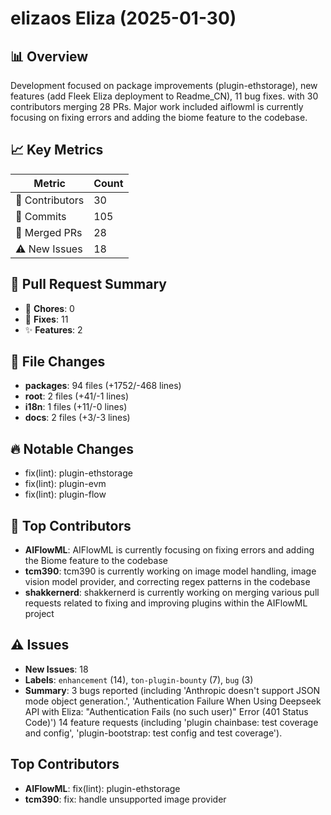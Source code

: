 # elizaos Eliza (2025-01-30)
    
## 📊 Overview
Development focused on package improvements (plugin-ethstorage), new features (add  Fleek Eliza deployment to Readme_CN), 11 bug fixes. with 30 contributors merging 28 PRs. Major work included aiflowml is currently focusing on fixing errors and adding the biome feature to the codebase.

## 📈 Key Metrics
| Metric | Count |
|---------|--------|
| 👥 Contributors | 30 |
| 📝 Commits | 105 |
| 🔄 Merged PRs | 28 |
| ⚠️ New Issues | 18 |

## 🔄 Pull Request Summary
- 🧹 **Chores**: 0
- 🐛 **Fixes**: 11
- ✨ **Features**: 2

## 📁 File Changes
- **packages**: 94 files (+1752/-468 lines)
- **root**: 2 files (+41/-1 lines)
- **i18n**: 1 files (+11/-0 lines)
- **docs**: 2 files (+3/-3 lines)

## 🔥 Notable Changes
- fix(lint): plugin-ethstorage
- fix(lint): plugin-evm
- fix(lint): plugin-flow

## 👥 Top Contributors
- **AIFlowML**: AIFlowML is currently focusing on fixing errors and adding the Biome feature to the codebase
- **tcm390**: tcm390 is currently working on image model handling, image vision model provider, and correcting regex patterns in the codebase
- **shakkernerd**: shakkernerd is currently working on merging various pull requests related to fixing and improving plugins within the AIFlowML project

## ⚠️ Issues
- **New Issues**: 18
- **Labels**: `enhancement` (14), `ton-plugin-bounty` (7), `bug` (3)
- **Summary**: 3 bugs reported (including 'Anthropic doesn't support JSON mode object generation.', 'Authentication Failure When Using Deepseek API with Eliza: "Authentication Fails (no such user)" Error (401 Status Code)') 14 feature requests (including 'plugin chainbase: test coverage and config', 'plugin-bootstrap: test config and test coverage').

## Top Contributors
- **AIFlowML**: fix(lint): plugin-ethstorage
- **tcm390**: fix: handle unsupported image provider